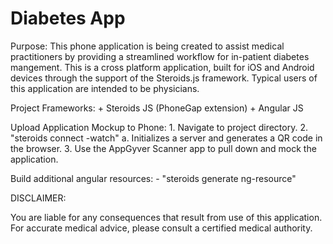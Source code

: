 <h1>Diabetes App</h1>

Purpose:
    This phone application is being created to assist medical practitioners by providing a streamlined workflow for
    in-patient diabetes mangement. This is a cross platform application, built for iOS and Android devices through
    the support of the Steroids.js framework. Typical users of this application are intended to be physicians.

Project Frameworks:
    + Steroids JS (PhoneGap extension)
    + Angular JS


Upload Application Mockup to Phone:
    1. Navigate to project directory.
    2. "steroids connect -watch"
        a. Initializes a server and generates a QR code in the browser.
    3. Use the AppGyver Scanner app to pull down and mock the application.

Build additional angular resources:
    - "steroids generate ng-resource"



DISCLAIMER:

You are liable for any consequences that result from use of this application. For accurate medical advice, please
consult a certified medical authority.
